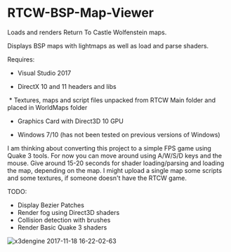 # RTCW-BSP-Map-Viewer
Loads and renders Return To Castle Wolfenstein maps.

Displays BSP maps with lightmaps as well as load and parse shaders.

Requires:

  * Visual Studio 2017
  
  * DirectX 10 and 11 headers and libs
  
  * Textures, maps and script files unpacked from RTCW Main folder and placed in WorldMaps folder
  
  * Graphics Card with Direct3D 10 GPU
  
  * Windows 7/10 (has not been tested on previous versions of Windows)
  
  I am thinking about converting this project to a simple FPS game using Quake 3 tools. For now you can move around using A/W/S/D keys and the mouse. Give around 15-20 seconds for shader loading/parsing and loading the map, depending on the map. I might upload a single map some scripts and some textures, if someone doesn't have the RTCW game.
  
  TODO:
  
  * Display Bezier Patches
  * Render fog using Direct3D shaders 
  * Collision detection with brushes
  * Render Basic Quake 3 shaders
  
![x3dengine 2017-11-18 16-22-02-63](https://user-images.githubusercontent.com/26845476/32984915-7b18070a-cc7d-11e7-89f8-f04fa4198ca7.png)
